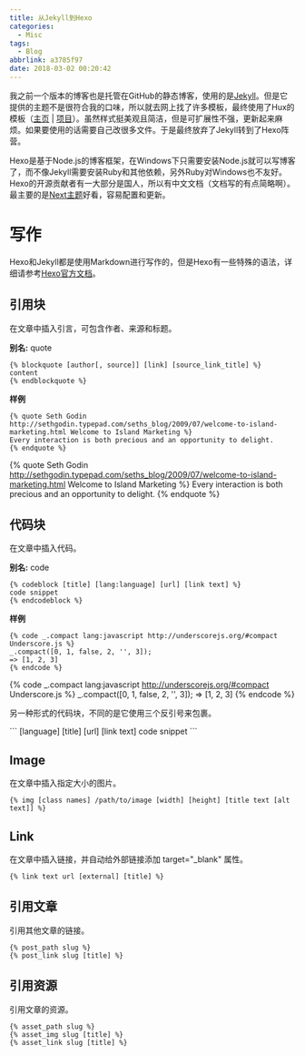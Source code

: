 ```yaml
---
title: 从Jekyll到Hexo
categories:
  - Misc
tags:
  - Blog
abbrlink: a3785f97
date: 2018-03-02 00:20:42
---
```



我之前一个版本的博客也是托管在GitHub的静态博客，使用的是[Jekyll](https://www.jekyll.com.cn/)。但是它提供的主题不是很符合我的口味，所以就去网上找了许多模板，最终使用了Hux的模板（[主页](http://huangxuan.me/) | [项目](https://github.com/Huxpro/huxpro.github.io)）。虽然样式挺美观且简洁，但是可扩展性不强，更新起来麻烦。如果要使用的话需要自己改很多文件。于是最终放弃了Jekyll转到了Hexo阵营。

Hexo是基于Node.js的博客框架，在Windows下只需要安装Node.js就可以写博客了，而不像Jekyll需要安装Ruby和其他依赖，另外Ruby对Windows也不友好。Hexo的开源贡献者有一大部分是国人，所以有中文文档（文档写的有点简略啊）。最主要的是[Next主题](http://theme-next.iissnan.com/)好看，容易配置和更新。

<!-- more -->

# 写作

Hexo和Jekyll都是使用Markdown进行写作的，但是Hexo有一些特殊的语法，详细请参考[Hexo官方文档](https://hexo.io/zh-cn/docs/)。

## 引用块

在文章中插入引言，可包含作者、来源和标题。

**别名:** quote

```
{% blockquote [author[, source]] [link] [source_link_title] %}
content
{% endblockquote %}
```

**样例**

```
{% quote Seth Godin http://sethgodin.typepad.com/seths_blog/2009/07/welcome-to-island-marketing.html Welcome to Island Marketing %}
Every interaction is both precious and an opportunity to delight.
{% endquote %}
```

{% quote Seth Godin http://sethgodin.typepad.com/seths_blog/2009/07/welcome-to-island-marketing.html Welcome to Island Marketing %}
Every interaction is both precious and an opportunity to delight.
{% endquote %}

## 代码块

在文章中插入代码。

**别名:** code

```
{% codeblock [title] [lang:language] [url] [link text] %}
code snippet
{% endcodeblock %}
```

**样例**

```
{% code _.compact lang:javascript http://underscorejs.org/#compact Underscore.js %}
_.compact([0, 1, false, 2, '', 3]);
=> [1, 2, 3]
{% endcode %}
```

{% code _.compact lang:javascript http://underscorejs.org/#compact Underscore.js %}
_.compact([0, 1, false, 2, '', 3]);
=> [1, 2, 3]
{% endcode %}

另一种形式的代码块，不同的是它使用三个反引号来包裹。

\`\`\` [language] [title] [url] [link text] code snippet \`\`\`

## Image

在文章中插入指定大小的图片。

```
{% img [class names] /path/to/image [width] [height] [title text [alt text]] %}
```

## Link

在文章中插入链接，并自动给外部链接添加 target="_blank" 属性。

```
{% link text url [external] [title] %}

```

## 引用文章

引用其他文章的链接。

```
{% post_path slug %}
{% post_link slug [title] %}

```

## 引用资源

引用文章的资源。

```
{% asset_path slug %}
{% asset_img slug [title] %}
{% asset_link slug [title] %}
```
